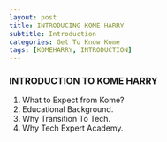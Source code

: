 ```yaml
---
layout: post
title: INTRODUCING KOME HARRY
subtitle: Introduction
categories: Get To Know Kome
tags: [KOMEHARRY, INTRODUCTION]
---
```

### INTRODUCTION TO KOME HARRY

1. What to Expect from Kome?
2. Educational Background.
3. Why Transition To Tech.
4. Why Tech Expert Academy.
